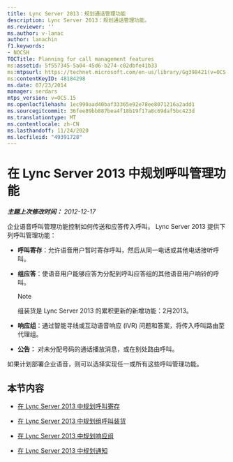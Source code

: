 ```yaml
---
title: Lync Server 2013：规划通话管理功能
description: Lync Server 2013：规划通话管理功能。
ms.reviewer: ''
ms.author: v-lanac
author: lanachin
f1.keywords:
- NOCSH
TOCTitle: Planning for call management features
ms:assetid: 5f557345-5a04-45d6-b274-c02dbfe41b33
ms:mtpsurl: https://technet.microsoft.com/en-us/library/Gg398421(v=OCS.15)
ms:contentKeyID: 48184298
ms.date: 07/23/2014
manager: serdars
mtps_version: v=OCS.15
ms.openlocfilehash: 1ec990aad40baf33365e92e78ee8071216a2add1
ms.sourcegitcommit: 36fee89bb887bea4f18b19f17a8c69daf5bc423d
ms.translationtype: MT
ms.contentlocale: zh-CN
ms.lasthandoff: 11/24/2020
ms.locfileid: "49391728"
---
```

# <a name="planning-for-call-management-features-in-lync-server-2013"></a>在 Lync Server 2013 中规划呼叫管理功能

<div data-xmlns="http://www.w3.org/1999/xhtml">

<div class="topic" data-xmlns="http://www.w3.org/1999/xhtml" data-msxsl="urn:schemas-microsoft-com:xslt" data-cs="https://msdn.microsoft.com/">

<div data-asp="https://msdn2.microsoft.com/asp">



</div>

<div id="mainSection">

<div id="mainBody">

<span> </span>

_**主题上次修改时间：** 2012-12-17_

企业语音呼叫管理功能控制如何传送和应答传入呼叫。 Lync Server 2013 提供下列呼叫管理功能：

  - **呼叫寄存**：允许语音用户暂时寄存呼叫，然后从同一电话或其他电话接听呼叫。

  - **组应答**：使语音用户能够应答为分配到呼叫应答组的其他语音用户响铃的呼叫。
    
    <div>
    

    > [!NOTE]  
    > 组装货是 Lync Server 2013 的累积更新的新增功能：2月2013。

    
    </div>

  - **响应组**：通过智能寻线或互动语音响应 (IVR) 问题和答案，将传入呼叫路由至代理组。

  - **公告：**    对未分配号码的通话播放消息，或在别处路由呼叫。

如果计划部署企业语音，则可以选择实现任一或所有这些呼叫管理功能。

<div>

## <a name="in-this-section"></a>本节内容

  - [在 Lync Server 2013 中规划呼叫寄存](lync-server-2013-planning-for-call-park.md)

  - [在 Lync Server 2013 中规划组呼叫装货](lync-server-2013-planning-for-group-call-pickup.md)

  - [在 Lync Server 2013 中规划响应组](lync-server-2013-planning-for-response-groups.md)

  - [在 Lync Server 2013 中规划通知](lync-server-2013-planning-for-announcements.md)

</div>

</div>

<span> </span>

</div>

</div>

</div>

